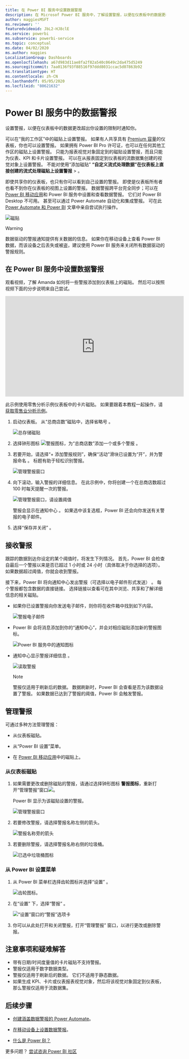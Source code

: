```yaml
---
title: 在 Power BI 服务中设置数据警报
description: 在 Microsof Power BI 服务中，了解设置警报，以便在仪表板中的数据更改超出你设置的限制时通知你。
author: maggiesMSFT
ms.reviewer: ''
featuredvideoid: JbL2-HJ8clE
ms.service: powerbi
ms.subservice: powerbi-service
ms.topic: conceptual
ms.date: 04/02/2020
ms.author: maggies
LocalizationGroup: Dashboards
ms.openlocfilehash: a67d983d11ae8fa2f82a540c0649c2da475d5249
ms.sourcegitcommit: 7aa0136f93f88516f97ddd8031ccac5d07863b92
ms.translationtype: HT
ms.contentlocale: zh-CN
ms.lasthandoff: 05/05/2020
ms.locfileid: "80621632"
---
```

# <a name="data-alerts-in-the-power-bi-service"></a>Power BI 服务中的数据警报

设置警报，以便在仪表板中的数据更改超出你设置的限制时通知你。

可以在“我的工作区”中的磁贴上设置警报。 如果有人共享具有 [Premium 容量](service-premium-what-is.md)的仪表板，你也可以设置警报。 如果拥有 Power BI Pro 许可证，也可以在任何其他工作区的磁贴上设置警报。 只能为报表视觉对象固定到的磁贴设置警报，而且只能为仪表、KPI 和卡片设置警报。 可以在从报表固定到仪表板的流数据集创建的视觉对象上设置警报。 不能对使用“添加磁贴” **“自定义流式处理数据”在仪表板上直接创建的流式处理磁贴上设置警报** >   。

即使共享你的仪表板，也只有你可以看到自己设置的警报。 即使是仪表板所有者也看不到你在仪表板的视图上设置的警报。 数据警报跨平台完全同步；可以在 [Power BI 移动应用](consumer/mobile/mobile-set-data-alerts-in-the-mobile-apps.md)和 Power BI 服务中设置和查看数据警报。 它们对 Power BI Desktop 不可用。 甚至可以通过 Power Automate 自动化和集成警报。 可在此 [Power Automate 和 Power BI](service-flow-integration.md) 文章中亲自尝试执行操作。

![磁贴](media/service-set-data-alerts/powerbi-alert-types-new.png)

> [!WARNING]
> 数据驱动的警报通知提供有关数据的信息。 如果你在移动设备上查看 Power BI 数据，而该设备之后丢失或被盗，建议使用 Power BI 服务来关闭所有数据驱动的警报规则。

## <a name="set-data-alerts-in-the-power-bi-service"></a>在 Power BI 服务中设置数据警报

观看视频，了解 Amanda 如何将一些警报添加到仪表板上的磁贴。 然后可以按照视频下面的分步说明来自己尝试。

<iframe width="560" height="315" src="https://www.youtube.com/embed/JbL2-HJ8clE" frameborder="0" allowfullscreen></iframe>

此示例使用零售分析示例仪表板中的卡片磁贴。 如果要跟着本教程一起操作，请[获取零售业分析示例](sample-retail-analysis.md#get-the-content-pack-for-this-sample)。

1. 启动仪表板。 从“总商店数”磁贴中，选择省略号  。

   ![总存储磁贴](media/service-set-data-alerts/powerbi-card.png)

1. 选择钟形图标 ![警报图标](media/service-set-data-alerts/power-bi-bell-icon.png)，为“总商店数”添加一个或多个警报  。

1. 若要开始，请选择“+ 添加警报规则”，确保“活动”滑块已设置为“开”，并为警报命名    。 标题有助于轻松识别警报。

   ![管理警报窗口](media/service-set-data-alerts/powerbi-alert-title.png)

1. 向下滚动，输入警报的详细信息。  在此示例中，你将创建一个在总商店数超过 100 时每天提醒一次的警报。

   ![管理警报窗口，请设置阈值](media/service-set-data-alerts/power-bi-set-alert-details.png)

    警报会显示在通知中心  。 如果选中该复选框，Power BI 还会向你发送有关警报的电子邮件。

1. 选择“保存并关闭”  。

## <a name="receiving-alerts"></a>接收警报

跟踪的数据到达你设定的某个阈值时，将发生下列情况。 首先，Power BI 会检查自最后一个警报以来是否已超过 1 小时或 24 小时（具体取决于你选择的选项）。 如果数据超过阈值，你就会收到警报。

接下来，Power BI 将向通知中心发出警报（可选择以电子邮件形式发送）  。 每个警报都包含数据的直接链接。 选择链接以查看可在其中浏览、共享和了解详细信息的相关磁贴。  

* 如果你已设置警报向你发送电子邮件，则你将在收件箱中找到如下内容。

   ![警报电子邮件](media/service-set-data-alerts/powerbi-alerts-email.png)

* Power BI 会将消息添加到你的“通知中心”，并会对相应磁贴添加新的警报图标。 

   ![Power BI 服务中的通知图标](media/service-set-data-alerts/powerbi-alert-notifications.png)

* 通知中心显示警报详细信息  。

    ![读取警报](media/service-set-data-alerts/powerbi-alert-notification.png)

   > [!NOTE]
   > 警报仅适用于刷新后的数据。 数据刷新时，Power BI 会查看是否为该数据设置了警报。 如果数据已达到了警报的阈值，Power BI 会触发警报。

## <a name="managing-alerts"></a>管理警报

可通过多种方法管理警报：

* 从仪表板磁贴。

* 从“Power BI 设置”菜单。

* 在 [Power BI 移动应用](consumer/mobile/mobile-set-data-alerts-in-the-mobile-apps.md)中的磁贴上。

### <a name="from-the-dashboard-tile"></a>从仪表板磁贴

1. 如果需要更改或删除磁贴的警报，请通过选择钟形图标 **警报图标**，重新打开“管理警报”窗口![](media/service-set-data-alerts/power-bi-bell-icon.png)。

    Power BI 显示为该磁贴设置的警报。

    ![管理警报窗口](media/service-set-data-alerts/powerbi-see-alerts.png)

1. 若要修改警报，请选择警报名称左侧的箭头。

    ![警报名称旁的箭头](media/service-set-data-alerts/powerbi-see-alerts-arrow.png)

1. 若要删除警报，请选择警报名称右侧的垃圾桶。

      ![已选中垃圾桶图标](media/service-set-data-alerts/powerbi-see-alerts-delete.png)

### <a name="from-the-power-bi-settings-menu"></a>从 Power BI 设置菜单

1. 从 Power BI 菜单栏选择齿轮图标并选择“设置”  。

    ![齿轮图标](media/service-set-data-alerts/powerbi-gear-icon.png)。

1. 在“设置”  下，选择“警报”  。

    ![“设置”窗口的“警报”选项卡](media/service-set-data-alerts/powerbi-alert-settings.png)

1. 你可以从此处打开和关闭警报，打开“管理警报”  窗口，以进行更改或删除警报。

## <a name="considerations-and-troubleshooting"></a>注意事项和疑难解答

* 带有日期/时间度量值的卡片磁贴不支持警报。
* 警报仅适用于数字数据类型。
* 警报仅适用于刷新后的数据。 它们不适用于静态数据。
* 如果生成 KPI、卡片或仪表报表视觉对象，然后将该视觉对象固定到仪表板，那么警报仅适用于流数据集。


## <a name="next-steps"></a>后续步骤

* [创建涵盖数据警报的 Power Automate](service-flow-integration.md)。

* [在移动设备上设置数据警报](consumer/mobile/mobile-set-data-alerts-in-the-mobile-apps.md)。

* [什么是 Power BI？](fundamentals/power-bi-overview.md)

更多问题？ [尝试咨询 Power BI 社区](https://community.powerbi.com/)
